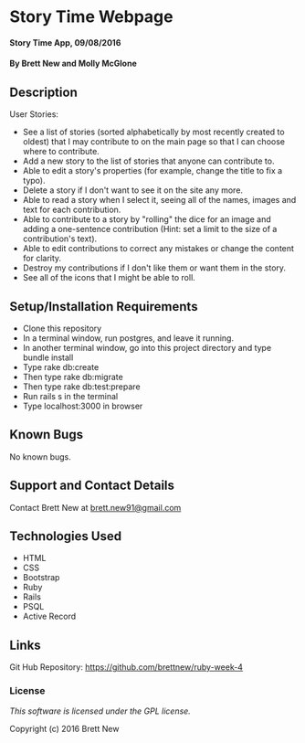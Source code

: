 # Story Time Webpage

#### Story Time App, 09/08/2016

#### By Brett New and Molly McGlone

## Description

User Stories:

* See a list of stories (sorted alphabetically by most recently created to oldest) that I may contribute to on the main page so that I can choose where to contribute.
* Add a new story to the list of stories that anyone can contribute to.
* Able to edit a story's properties (for example, change the title to fix a typo).
* Delete a story if I don't want to see it on the site any more.
* Able to read a story when I select it, seeing all of the names, images and text for each contribution.
* Able to contribute to a story by "rolling" the dice for an image and adding a one-sentence contribution (Hint: set a limit to the size of a contribution's text).
* Able to edit contributions to correct any mistakes or change the content for clarity.
* Destroy my contributions if I don't like them or want them in the story.
* See all of the icons that I might be able to roll.

## Setup/Installation Requirements

* Clone this repository
* In a terminal window, run postgres, and leave it running.
* In another terminal window, go into this project directory and type bundle install
* Type rake db:create
* Then type rake db:migrate
* Then type rake db:test:prepare
* Run rails s in the terminal
* Type localhost:3000 in browser

## Known Bugs

No known bugs.

## Support and Contact Details

Contact Brett New at brett.new91@gmail.com

## Technologies Used

* HTML
* CSS
* Bootstrap
* Ruby
* Rails
* PSQL
* Active Record

## Links

Git Hub Repository: https://github.com/brettnew/ruby-week-4

### License

*This software is licensed under the GPL license.*

Copyright (c) 2016 Brett New
